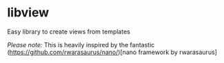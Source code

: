 # libview
Easy library to create views  from templates

*Please note:* This is heavily inspired by the fantastic (https://github.com/rwarasaurus/nano/)[nano framework by rwarasaurus]
